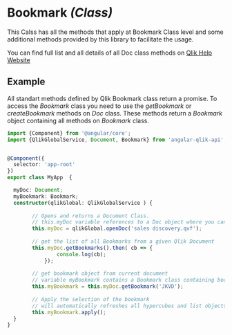 # Bookmark _(Class)_

This Calss has all the methods that apply at Bookmark Class level and some additional methods provided by this library to facilitate the usage.

You can find full list and all details of all Doc class methods on [Qlik Help Website](https://help.qlik.com/en-US/sense-developer/April2018/apis/EngineAPI/index.html)

## Example

All standart methods defined by Qlik Bookmark class return a promise. To access the _Bookmark_ class you need to use the _getBookmark_ or _createBookmark_ methods on _Doc_ class. These methods return a _Bookmark_ object containing all methods on _Bookmark_ class.

```typescript
import {Component} from '@angular/core';
import {QlikGlobalService, Document, Bookmark} from 'angular-qlik-api';


@Component({
  selector: 'app-root'
})
export class MyApp  {

  myDoc: Document;
  myBookmark: Bookmark;
  constructor(qlikGlobal: QlikGlobalService ) {
      
        // Opens and returns a Document Class. 
        // this.myDoc variable references to a Doc object where you can invoke from now on doc class methods.  
        this.myDoc = qlikGlobal.openDoc('sales discovery.qvf');
    
        // get the list of all Bookmarks from a given Qlik Document
        this.myDoc.getBookmarks().then( cb => {
                console.log(cb);
            });
        
        // get bookmark object from current document
        // variable myBookmark contains a Bookmark class containing bookmark methods
        this.myBookmark = this.myDoc.getBookmark('JKVD');
        
        // Apply the selection of the bookmark
        // will automatically refreshes all hypercubes and list objects
        this.myBookmark.apply();
  }
}
```